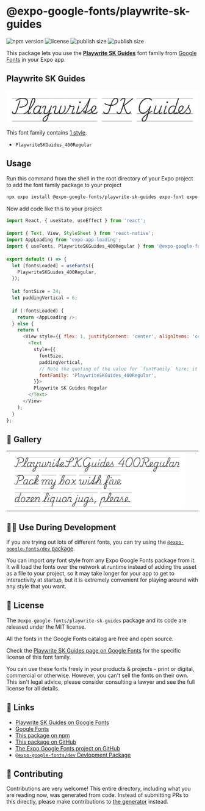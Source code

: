 # @expo-google-fonts/playwrite-sk-guides

![npm version](https://flat.badgen.net/npm/v/@expo-google-fonts/playwrite-sk-guides)
![license](https://flat.badgen.net/github/license/expo/google-fonts)
![publish size](https://flat.badgen.net/packagephobia/install/@expo-google-fonts/playwrite-sk-guides)
![publish size](https://flat.badgen.net/packagephobia/publish/@expo-google-fonts/playwrite-sk-guides)

This package lets you use the [**Playwrite SK Guides**](https://fonts.google.com/specimen/Playwrite+SK+Guides) font family from [Google Fonts](https://fonts.google.com/) in your Expo app.

## Playwrite SK Guides

![Playwrite SK Guides](./font-family.png)

This font family contains [1 style](#-gallery).

- `PlaywriteSKGuides_400Regular`

## Usage

Run this command from the shell in the root directory of your Expo project to add the font family package to your project
```sh
npx expo install @expo-google-fonts/playwrite-sk-guides expo-font expo-app-loading
```

Now add code like this to your project
```js
import React, { useState, useEffect } from 'react';

import { Text, View, StyleSheet } from 'react-native';
import AppLoading from 'expo-app-loading';
import { useFonts, PlaywriteSKGuides_400Regular } from '@expo-google-fonts/playwrite-sk-guides';

export default () => {
  let [fontsLoaded] = useFonts({
    PlaywriteSKGuides_400Regular,
  });

  let fontSize = 24;
  let paddingVertical = 6;

  if (!fontsLoaded) {
    return <AppLoading />;
  } else {
    return (
      <View style={{ flex: 1, justifyContent: 'center', alignItems: 'center' }}>
        <Text
          style={{
            fontSize,
            paddingVertical,
            // Note the quoting of the value for `fontFamily` here; it expects a string!
            fontFamily: 'PlaywriteSKGuides_400Regular',
          }}>
          Playwrite SK Guides Regular
        </Text>
      </View>
    );
  }
};

```

## 🔡 Gallery


||||
|-|-|-|
|![PlaywriteSKGuides_400Regular](./PlaywriteSKGuides_400Regular.ttf.png)||||


## 👩‍💻 Use During Development

If you are trying out lots of different fonts, you can try using the [`@expo-google-fonts/dev` package](https://github.com/expo/google-fonts/tree/master/font-packages/dev#readme).

You can import *any* font style from any Expo Google Fonts package from it. It will load the fonts
over the network at runtime instead of adding the asset as a file to your project, so it may take longer
for your app to get to interactivity at startup, but it is extremely convenient
for playing around with any style that you want.

## 📖 License

The `@expo-google-fonts/playwrite-sk-guides` package and its code are released under the MIT license.

All the fonts in the Google Fonts catalog are free and open source.

Check the [Playwrite SK Guides page on Google Fonts](https://fonts.google.com/specimen/Playwrite+SK+Guides) for the specific license of this font family.

You can use these fonts freely in your products & projects - print or digital, commercial or otherwise. However, you can't sell the fonts on their own. This isn't legal advice, please consider consulting a lawyer and see the full license for all details.

## 🔗 Links

- [Playwrite SK Guides on Google Fonts](https://fonts.google.com/specimen/Playwrite+SK+Guides)
- [Google Fonts](https://fonts.google.com/)
- [This package on npm](https://www.npmjs.com/package/@expo-google-fonts/playwrite-sk-guides)
- [This package on GitHub](https://github.com/expo/google-fonts/tree/master/font-packages/playwrite-sk-guides)
- [The Expo Google Fonts project on GitHub](https://github.com/expo/google-fonts)
- [`@expo-google-fonts/dev` Devlopment Package](https://github.com/expo/google-fonts/tree/master/font-packages/dev)

## 🤝 Contributing

Contributions are very welcome! This entire directory, including what you are reading now, was generated from code. Instead of submitting PRs to this directly, please make contributions to [the generator](https://github.com/expo/google-fonts/tree/master/packages/generator) instead.
